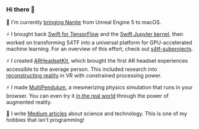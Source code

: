 ### Hi there 👋

<!-- 
```swift
let reality = "\u{47}\u{6f}\u{64} \u{2204}" 
```
-->

🔭 I'm currently [bringing Nanite](https://github.com/philipturner/ue5-nanite-macos) from Unreal Engine 5 to macOS.

<!--
🔭 I'm currently exploring some fun projects with the Apple GPU:
- Researching GPU-accelerated JSON parsing, as an evolution of [simdjson](https://github.com/simdjson/simdjson).
- [Bringing Nanite](https://github.com/philipturner/ue5-nanite-macos) from Unreal Engine 5 to macOS.
- Adding a Metal backend [to hipSYCL](https://github.com/illuhad/hipSYCL/issues/460).
-->

⚡ I brought back [Swift for TensorFlow](https://github.com/tensorflow/swift) and the [Swift Jupyter kernel](https://github.com/google/swift-jupyter), then worked on transforming S4TF into a universal platform for GPU-accelerated machine learning. For an overview of this effort, check out [s4tf-subprojects](https://github.com/philipturner/s4tf-subprojects).

⚡ I created [ARHeadsetKit](https://github.com/philipturner/ARHeadsetKit), which brought the first AR headset experiences accessible to the average person. This included research into [reconstructing reality](https://github.com/philipturner/scene-color-reconstruction) in VR with constrained processing power.

⚡ I made [MultiPendulum](https://github.com/philipturner/multipendulum), a mesmerizing physics simulation that runs in your browser. You can even try it [in the real world](https://github.com/philipturner/ar-multipendulum) through the power of augmented reality.

📘 I write [Medium articles](https://medium.com/@philipturnerAR) about science and technology. This is one of my hobbies that isn't programming!

<!--
**philipturner/philipturner** is a ✨ _special_ ✨ repository because its `README.md` (this file) appears on your GitHub profile.

Here are some ideas to get you started:

- 🔭 I’m currently working on ...
- 🌱 I’m currently learning ...
- 👯 I’m looking to collaborate on ...
- 🤔 I’m looking for help with ...
- 💬 Ask me about ...
- 📫 How to reach me: ...
- 😄 Pronouns: ...
- ⚡ Fun fact: ...
-->
